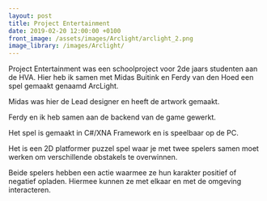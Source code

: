```yaml
---
layout: post
title: Project Entertainment
date: 2019-02-20 12:00:00 +0100
front_image: /assets/images/Arclight/arclight_2.png
image_library: /images/Arclight/
---
```


Project Entertainment was een schoolproject voor 2de jaars studenten aan de HVA. Hier heb ik samen met Midas Buitink en Ferdy van den Hoed een spel gemaakt genaamd ArcLight.

Midas was hier de Lead designer en heeft de artwork gemaakt.

Ferdy en ik heb samen aan de backend van de game gewerkt.

Het spel is gemaakt in C#/XNA Framework en is speelbaar op de PC.

Het is een 2D platformer puzzel spel waar je met twee spelers samen moet werken om verschillende obstakels te overwinnen.

Beide spelers hebben een actie waarmee ze hun karakter positief of negatief opladen. Hiermee kunnen ze met elkaar en met de omgeving interacteren.